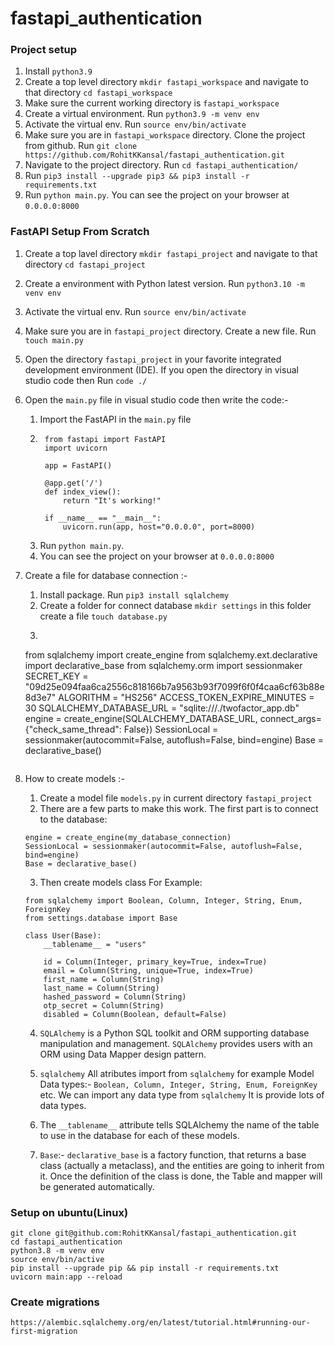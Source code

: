 # fastapi_authentication

### Project setup

1. Install `python3.9`
2. Create a top level directory `mkdir fastapi_workspace` and navigate to that directory `cd fastapi_workspace`
3. Make sure the current working directory is `fastapi_workspace`
4. Create a virtual environment. Run `python3.9 -m venv env`
5. Activate the virtual env. Run `source env/bin/activate`
6. Make sure you are in `fastapi_workspace` directory. Clone the project from github. Run `git clone https://github.com/RohitKKansal/fastapi_authentication.git`
7. Navigate to the project directory. Run `cd fastapi_authentication/`
8. Run `pip3 install --upgrade pip3 && pip3 install -r requirements.txt`
9. Run `python main.py`. You can see the project on your browser at `0.0.0.0:8000`

### FastAPI Setup From Scratch

1. Create a top lavel directory `mkdir fastapi_project` and navigate to that directory `cd fastapi_project`
2. Create a environment with Python latest version. Run `python3.10 -m venv env`
3. Activate the virtual env. Run `source env/bin/activate`
4. Make sure you are in `fastapi_project` directory. Create a new file. Run `touch main.py`
5. Open the directory `fastapi_project` in your favorite integrated development environment (IDE). If you open the directory in visual studio code then Run `code ./`
6. Open the `main.py` file in visual studio code then write the code:-
    1. Import the FastAPI in the `main.py` file
    2. ```
        from fastapi import FastAPI
        import uvicorn
        
        app = FastAPI()

        @app.get('/')
        def index_view():
            return "It's working!"
            
        if __name__ == "__main__":
            uvicorn.run(app, host="0.0.0.0", port=8000)
        ```
    3. Run `python main.py`.
    4. You can see the project on your browser at `0.0.0.0:8000`

7. Create a file for database connection :-
    1. Install package. Run `pip3 install sqlalchemy`
    2. Create a folder for connect database `mkdir settings` in this folder create a file `touch database.py`
    3. ```
    from sqlalchemy import create_engine
    from sqlalchemy.ext.declarative import declarative_base
    from sqlalchemy.orm import sessionmaker
    SECRET_KEY = "09d25e094faa6ca2556c818166b7a9563b93f7099f6f0f4caa6cf63b88e8d3e7"
    ALGORITHM = "HS256"
    ACCESS_TOKEN_EXPIRE_MINUTES = 30
    SQLALCHEMY_DATABASE_URL = "sqlite:///./twofactor_app.db"
    engine = create_engine(SQLALCHEMY_DATABASE_URL, connect_args={"check_same_thread": False})
    SessionLocal = sessionmaker(autocommit=False, autoflush=False, bind=engine)
    Base = declarative_base()
    ```

8. How to create models :-
    1. Create a model file `models.py` in current directory `fastapi_project`
    2. There are a few parts to make this work. The first part is to connect to the database:
    ```
    engine = create_engine(my_database_connection)
    SessionLocal = sessionmaker(autocommit=False, autoflush=False, bind=engine)
    Base = declarative_base()
    ```
    3. Then create models class For Example:
    ```
    from sqlalchemy import Boolean, Column, Integer, String, Enum, ForeignKey
    from settings.database import Base

    class User(Base):
        __tablename__ = "users"

        id = Column(Integer, primary_key=True, index=True)
        email = Column(String, unique=True, index=True)
        first_name = Column(String)
        last_name = Column(String)
        hashed_password = Column(String)
        otp_secret = Column(String)
        disabled = Column(Boolean, default=False)
    ```
    4. `SQLAlchemy` is a Python SQL toolkit and ORM supporting database manipulation and management. `SQLAlchemy` provides users with an ORM using Data Mapper design pattern.

    5. `sqlalchemy` All atributes import from `sqlalchemy` for example Model Data types:- `Boolean, Column, Integer, String, Enum, ForeignKey` etc. We can import any data type from `sqlalchemy` It is provide lots of data types.

    6. The `__tablename__` attribute tells SQLAlchemy the name of the table to use in the database for each of these models.

    7. `Base`:- `declarative_base` is a factory function, that returns a base class (actually a metaclass), and the entities are going to inherit from it. Once the definition of the class is done, the Table and mapper will be generated automatically.


### Setup on ubuntu(Linux)
```
git clone git@github.com:RohitKKansal/fastapi_authentication.git
cd fastapi_authentication
python3.8 -m venv env
source env/bin/active
pip install --upgrade pip && pip install -r requirements.txt
uvicorn main:app --reload
```

### Create migrations
```
https://alembic.sqlalchemy.org/en/latest/tutorial.html#running-our-first-migration
```